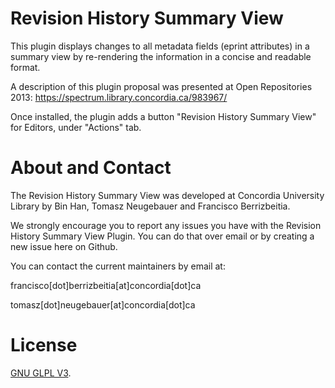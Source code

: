 # Revision History Summary View
This plugin displays changes to all metadata fields (eprint attributes) in a summary view by re-rendering the information in a concise and readable format. 

A description of this plugin proposal was presented at Open Repositories 2013: https://spectrum.library.concordia.ca/983967/ 

Once installed, the plugin adds a button "Revision History Summary View" for Editors, under "Actions" tab.

# About and Contact

The Revision History Summary View was developed at Concordia University Library by Bin Han, Tomasz Neugebauer and Francisco Berrizbeitia. 

We strongly encourage you to report any issues you have with the Revision History Summary View Plugin. You can do that over email or by creating a new issue here on Github.

You can contact the current maintainers by email at:

francisco[dot]berrizbeitia[at]concordia[dot]ca

tomasz[dot]neugebauer[at]concordia[dot]ca

# License

[GNU GLPL V3](LICENSE,md). 

